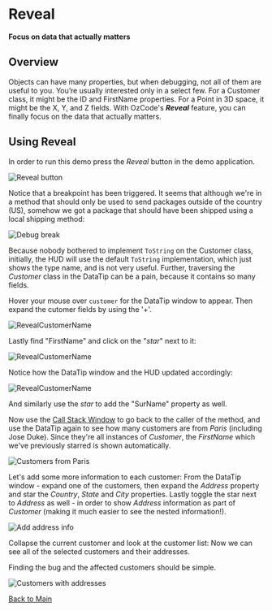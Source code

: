 # Reveal

**Focus on data that actually matters**   

## Overview

Objects can have many properties, but when debugging, not all of them are useful to you. You’re usually interested only in a select few. For a Customer class, it might be the ID and FirstName properties. For a Point in 3D space, it might be the X, Y, and Z fields. With OzCode's ***Reveal*** feature, you can finally focus on the data that actually matters. 

## Using Reveal

In order to run this demo press the _Reveal_ button in the demo application.  

![Reveal button](Resources/RevealButton.PNG)  

Notice that a breakpoint has been triggered. 
It seems that although we're in a method that should only be used to send packages outside of the country (US), somehow we got a package that should have been shipped using a local shipping method:  

![Debug break](Resources/DebuggerBreak.PNG)  

Because nobody bothered to implement `ToString` on the Customer class, initially, the HUD will use the default `ToString` implementation, which just shows the type name, and is not very useful. Further, traversing the _Customer_ class in the DataTip can be a pain, because it contains so many fields.

Hover your mouse over `customer` for the DataTip window to appear. Then expand the cutomer fields by using the '+'. 

![RevealCustomerName](Resources/WatchWindow1.png) 

Lastly find "FirstName" and click on the "*star*" next to it:   

![RevealCustomerName](Resources/WatchWindow2.png) 

Notice how the DataTip window and the HUD updated accordingly:

![RevealCustomerName](Resources/RevealFullName.png)
  
And similarly use the *star* to add the "SurName" property as well.  

Now use the [Call Stack Window](https://msdn.microsoft.com/en-us/library/a3694ts5.aspx) to go back to the caller of the method, and use the DataTip again to see how many customers are from *Paris* (including Jose Duke).
Since they're all instances of _Customer_, the _FirstName_ which we've previously starred is shown automatically. 

![Customers from Paris](Resources/customersFromParis.png) 

Let's add some more information to each customer: From the DataTip window - expand one of the customers, then expand the _Address_ property and star the _Country_, _State_ and _City_ properties.
Lastly toggle the star next to _Address_ as well - in order to show _Address_ information as part of _Customer_ (making it much easier to see the nested information!).

![Add address info](Resources/cutomersWithAddresses.png)

Collapse the current customer and look at the customer list: Now we can see all of the selected customers and their addresses. 

Finding the bug and the affected customers should be simple.

![Customers with addresses](Resources/RevealCustomersAndAddresses.png)

[Back to Main](../../README.md)

